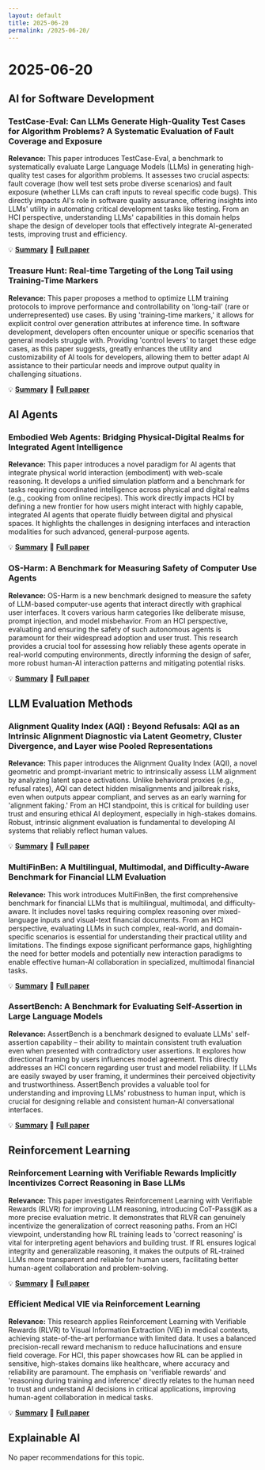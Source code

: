 ```yaml
---
layout: default
title: 2025-06-20
permalink: /2025-06-20/
---
```


# 2025-06-20

## AI for Software Development

### TestCase-Eval: Can LLMs Generate High-Quality Test Cases for Algorithm Problems? A Systematic Evaluation of Fault Coverage and Exposure

**Relevance:** This paper introduces TestCase-Eval, a benchmark to systematically evaluate Large Language Models (LLMs) in generating high-quality test cases for algorithm problems. It assesses two crucial aspects: fault coverage (how well test sets probe diverse scenarios) and fault exposure (whether LLMs can craft inputs to reveal specific code bugs). This directly impacts AI's role in software quality assurance, offering insights into LLMs' utility in automating critical development tasks like testing. From an HCI perspective, understanding LLMs' capabilities in this domain helps shape the design of developer tools that effectively integrate AI-generated tests, improving trust and efficiency.

💡 **[Summary](2506.12278/)** 📄 **[Full paper](https://arxiv.org/pdf/2506.12278)**

### Treasure Hunt: Real-time Targeting of the Long Tail using Training-Time Markers

**Relevance:** This paper proposes a method to optimize LLM training protocols to improve performance and controllability on 'long-tail' (rare or underrepresented) use cases. By using 'training-time markers,' it allows for explicit control over generation attributes at inference time. In software development, developers often encounter unique or specific scenarios that general models struggle with. Providing 'control levers' to target these edge cases, as this paper suggests, greatly enhances the utility and customizability of AI tools for developers, allowing them to better adapt AI assistance to their particular needs and improve output quality in challenging situations.

💡 **[Summary](2506.14702/)** 📄 **[Full paper](https://arxiv.org/pdf/2506.14702)**

## AI Agents

### Embodied Web Agents: Bridging Physical-Digital Realms for Integrated Agent Intelligence

**Relevance:** This paper introduces a novel paradigm for AI agents that integrate physical world interaction (embodiment) with web-scale reasoning. It develops a unified simulation platform and a benchmark for tasks requiring coordinated intelligence across physical and digital realms (e.g., cooking from online recipes). This work directly impacts HCI by defining a new frontier for how users might interact with highly capable, integrated AI agents that operate fluidly between digital and physical spaces. It highlights the challenges in designing interfaces and interaction modalities for such advanced, general-purpose agents.

💡 **[Summary](2506.15677/)** 📄 **[Full paper](https://arxiv.org/pdf/2506.15677)**

### OS-Harm: A Benchmark for Measuring Safety of Computer Use Agents

**Relevance:** OS-Harm is a new benchmark designed to measure the safety of LLM-based computer-use agents that interact directly with graphical user interfaces. It covers various harm categories like deliberate misuse, prompt injection, and model misbehavior. From an HCI perspective, evaluating and ensuring the safety of such autonomous agents is paramount for their widespread adoption and user trust. This research provides a crucial tool for assessing how reliably these agents operate in real-world computing environments, directly informing the design of safer, more robust human-AI interaction patterns and mitigating potential risks.

💡 **[Summary](2506.14866/)** 📄 **[Full paper](https://arxiv.org/pdf/2506.14866)**

## LLM Evaluation Methods

### Alignment Quality Index (AQI) : Beyond Refusals: AQI as an Intrinsic Alignment Diagnostic via Latent Geometry, Cluster Divergence, and Layer wise Pooled Representations

**Relevance:** This paper introduces the Alignment Quality Index (AQI), a novel geometric and prompt-invariant metric to intrinsically assess LLM alignment by analyzing latent space activations. Unlike behavioral proxies (e.g., refusal rates), AQI can detect hidden misalignments and jailbreak risks, even when outputs appear compliant, and serves as an early warning for 'alignment faking.' From an HCI standpoint, this is critical for building user trust and ensuring ethical AI deployment, especially in high-stakes domains. Robust, intrinsic alignment evaluation is fundamental to developing AI systems that reliably reflect human values.

💡 **[Summary](2506.13901/)** 📄 **[Full paper](https://arxiv.org/pdf/2506.13901)**

### MultiFinBen: A Multilingual, Multimodal, and Difficulty-Aware Benchmark for Financial LLM Evaluation

**Relevance:** This work introduces MultiFinBen, the first comprehensive benchmark for financial LLMs that is multilingual, multimodal, and difficulty-aware. It includes novel tasks requiring complex reasoning over mixed-language inputs and visual-text financial documents. From an HCI perspective, evaluating LLMs in such complex, real-world, and domain-specific scenarios is essential for understanding their practical utility and limitations. The findings expose significant performance gaps, highlighting the need for better models and potentially new interaction paradigms to enable effective human-AI collaboration in specialized, multimodal financial tasks.

💡 **[Summary](2506.14028/)** 📄 **[Full paper](https://arxiv.org/pdf/2506.14028)**

### AssertBench: A Benchmark for Evaluating Self-Assertion in Large Language Models

**Relevance:** AssertBench is a benchmark designed to evaluate LLMs' self-assertion capability – their ability to maintain consistent truth evaluation even when presented with contradictory user assertions. It explores how directional framing by users influences model agreement. This directly addresses an HCI concern regarding user trust and model reliability. If LLMs are easily swayed by user framing, it undermines their perceived objectivity and trustworthiness. AssertBench provides a valuable tool for understanding and improving LLMs' robustness to human input, which is crucial for designing reliable and consistent human-AI conversational interfaces.

💡 **[Summary](2506.11110/)** 📄 **[Full paper](https://arxiv.org/pdf/2506.11110)**

## Reinforcement Learning

### Reinforcement Learning with Verifiable Rewards Implicitly Incentivizes Correct Reasoning in Base LLMs

**Relevance:** This paper investigates Reinforcement Learning with Verifiable Rewards (RLVR) for improving LLM reasoning, introducing CoT-Pass@K as a more precise evaluation metric. It demonstrates that RLVR can genuinely incentivize the generalization of correct reasoning paths. From an HCI viewpoint, understanding how RL training leads to 'correct reasoning' is vital for interpreting agent behaviors and building trust. If RL ensures logical integrity and generalizable reasoning, it makes the outputs of RL-trained LLMs more transparent and reliable for human users, facilitating better human-agent collaboration and problem-solving.

💡 **[Summary](2506.14245/)** 📄 **[Full paper](https://arxiv.org/pdf/2506.14245)**

### Efficient Medical VIE via Reinforcement Learning

**Relevance:** This research applies Reinforcement Learning with Verifiable Rewards (RLVR) to Visual Information Extraction (VIE) in medical contexts, achieving state-of-the-art performance with limited data. It uses a balanced precision-recall reward mechanism to reduce hallucinations and ensure field coverage. For HCI, this paper showcases how RL can be applied in sensitive, high-stakes domains like healthcare, where accuracy and reliability are paramount. The emphasis on 'verifiable rewards' and 'reasoning during training and inference' directly relates to the human need to trust and understand AI decisions in critical applications, improving human-agent collaboration in medical tasks.

💡 **[Summary](2506.13363/)** 📄 **[Full paper](https://arxiv.org/pdf/2506.13363)**

## Explainable AI

No paper recommendations for this topic.

